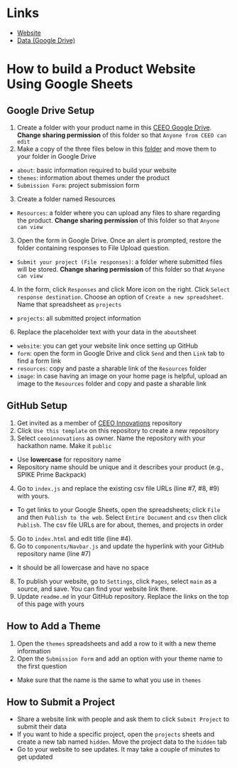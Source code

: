 # Links #
* [Website](https://ceeoinnovations.github.io/hackathon-2021/)
* [Data (Google Drive)](https://drive.google.com/drive/folders/1Zw7Z4XYys5PYWmt3IgDSBJGUQ6AI8Yr0?usp=sharing)

# How to build a Product Website Using Google Sheets #
## Google Drive Setup ##
1. Create a folder with your product name in this [CEEO Google Drive](https://drive.google.com/drive/folders/1Zw7Z4XYys5PYWmt3IgDSBJGUQ6AI8Yr0?usp=sharing). **Change sharing permission** of this folder so that `Anyone from CEEO can edit`
2. Make a copy of the three files below in this [folder](https://drive.google.com/drive/folders/1QYH_SIuhGPQyQdSwdye5zqEzu_FLeaNi?usp=sharing) and move them to your folder in Google Drive
* `about`: basic information required to build your website
* `themes`: information about themes under the product
* `Submission Form`: project submission form
3. Create a folder named Resources
* `Resources`: a folder where you can upload any files to share regarding the product. **Change sharing permission** of this folder so that `Anyone can view`
3. Open the form in Google Drive. Once an alert is prompted, restore the folder containing responses to File Upload question. 
* `Submit your project (File responses)`: a folder where submitted files will be stored. **Change sharing permission** of this folder so that `Anyone can view`
4. In the form, click `Responses` and click More icon on the right. Click `Select response destination`. Choose an option of `Create a new spreadsheet`. Name that spreadsheet as `projects`
* `projects`: all submitted project information
6. Replace the placeholder text with your data in the `about`sheet
* `website`: you can get your website link once setting up GitHub
* `form`: open the form in Google Drive and click `Send` and then `Link` tab to find a form link
* `resources`: copy and paste a sharable link of the `Resources` folder
* `image`: in case having an image on your home page is helpful, upload an image to the `Resources` folder and copy and paste a sharable link

## GitHub Setup ##
1. Get invited as a member of [CEEO Innovations](https://github.com/ceeoinnovations) repository
2. Click `Use this template` on this repository to create a new repository 
3. Select `ceeoinnovations` as owner. Name the repository with your hackathon name. Make it `public`
* Use **lowercase** for repository name
* Repository name should be unique and it describes your product (e.g., SPIKE Prime Backpack) 
4. Go to `index.js` and replace the existing csv file URLs (line #7, #8, #9) with yours. 
* To get links to your Google Sheets, open the spreadsheets; click `File` and then `Publish to the web`. Select `Entire Document` and `csv` then click `Publish`. The csv file URLs are for about, themes, and projects in order
5. Go to `index.html` and edit title (line #4). 
6. Go to `components/Navbar.js` and update the hyperlink with your GitHub repository name (line #7) 
* It should be all lowercase and have no space 
8. To publish your website, go to `Settings`, click `Pages`, select `main` as a source, and save. You can find your website link there.
9. Update `readme.md` in your GitHub repository. Replace the links on the top of this page with yours

## How to Add a Theme ##
1. Open the `themes` spreadsheets and add a row to it with a new theme information
2. Open the `Submission Form` and add an option with your theme name to the first question
* Make sure that the name is the same to what you use in `themes`

## How to Submit a Project ##
* Share a website link with people and ask them to click `Submit Project` to submit their data
* If you want to hide a specific project, open the `projects` sheets and create a new tab named `hidden`. Move the project data to the `hidden` tab
* Go to your website to see updates. It may take a couple of minutes to get updated
